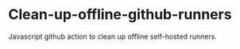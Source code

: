 # Clean-up-offline-github-runners

Javascript github action to clean up offline self-hosted runners. 